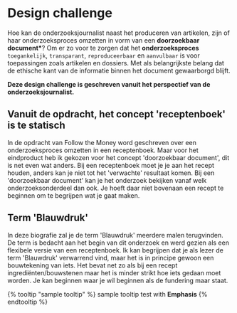 # Design challenge

Hoe kan de onderzoeksjournalist naast het produceren van artikelen, zijn of haar onderzoeksproces omzetten in vorm van een __doorzoekbaar document*__? Om er zo voor te zorgen dat het __onderzoeksproces__  `toegankelijk`, `transparant`, `reproduceerbaar` en `aanvulbaar` is voor toepassingen zoals artikelen en dossiers. Met als belangrijkste belang dat de ethische kant van de informatie binnen het document gewaarborgd blijft.  

**Deze design challenge is geschreven vanuit het perspectief van de onderzoeksjournalist.**




## Vanuit de opdracht, het concept 'receptenboek' is te statisch
In de opdracht van Follow the Money word geschreven over een onderzoeksproces omzetten in een receptenboek. Maar voor het eindproduct heb ik gekozen voor het concept 'doorzoekbaar document', dit is net even wat anders. Bij een receptenboek moet je je aan het recept houden, anders kan je niet tot het 'verwachte' resultaat komen. Bij een 'doorzoekbaar document' kan je het onderzoek bekijken vanaf welk onderzoeksonderdeel dan ook. Je hoeft daar niet bovenaan een recept te beginnen om te begrijpen wat je gaat maken.


## Term 'Blauwdruk'
In deze biografie zal je de term 'Blauwdruk' meerdere malen terugvinden. De term is bedacht aan het begin van dit onderzoek en werd gezien als een flexibele versie van een receptenboek. Ik kan begrijpen dat je als lezer de term 'Blauwdruk' verwarrend vind, maar het is in principe gewoon een bouwtekening van iets. Het bevat net zo als bij een recept ingrediënten/bouwstenen maar het is minder strikt hoe iets gedaan moet worden. Je kan beginnen waar je wil beginnen als de fundering maar staat.

{% tooltip "sample tooltip" %} sample tooltip test with **Emphasis** {% endtooltip %}